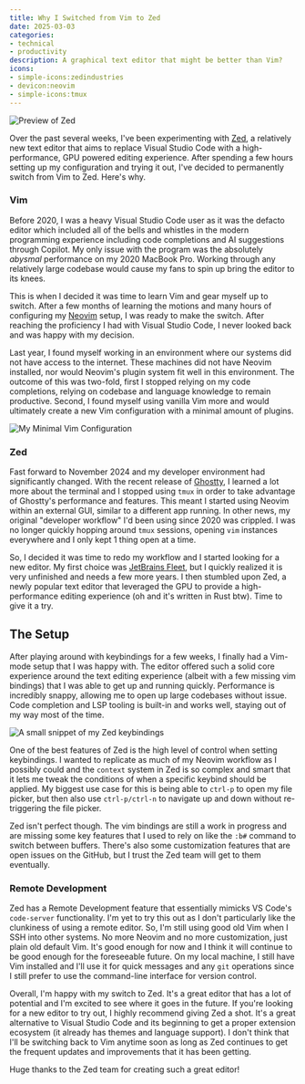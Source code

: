 ```yaml
---
title: Why I Switched from Vim to Zed
date: 2025-03-03
categories:
- technical
- productivity
description: A graphical text editor that might be better than Vim?
icons:
- simple-icons:zedindustries
- devicon:neovim
- simple-icons:tmux
---
```


![Preview of Zed](@/assets/zed-preview.png)

Over the past several weeks, I've been experimenting with [Zed](https://zed.dev), a relatively new text editor that aims to replace
Visual Studio Code with a high-performance, GPU powered editing experience. After spending a few hours setting up my configuration and
trying it out, I've decided to permanently switch from Vim to Zed. Here's why.

### Vim
Before 2020, I was a heavy Visual Studio Code user as it was the defacto editor which included all of the bells and whistles in the
modern programming experience including code completions and AI suggestions through Copilot. My only issue with the program was the
absolutely *abysmal* performance on my 2020 MacBook Pro. Working through any relatively large codebase would cause my fans to spin up
bring the editor to its knees.

This is when I decided it was time to learn Vim and gear myself up to switch. After a few months of learning the motions and many hours
of configuring my [Neovim](https://neovim.io) setup, I was ready to make the switch. After reaching the proficiency I had with
Visual Studio Code, I never looked back and was happy with my decision.

Last year, I found myself working in an environment where our systems did not have access to the internet. These machines did not have
Neovim installed, nor would Neovim's plugin system fit well in this environment. The outcome of this was two-fold, first I stopped relying
on my code completions, relying on codebase and language knowledge to remain productive. Second, I found myself using vanilla Vim more and
would ultimately create a new Vim configuration with a minimal amount of plugins.

![My Minimal Vim Configuration](@/assets/vim-setup.png)

### Zed
Fast forward to November 2024 and my developer environment had significantly changed. With the recent release of
[Ghostty](https://ghostty.org), I learned a lot more about the terminal and I stopped using `tmux` in order to take advantage of
Ghostty's performance and features. This meant I started using Neovim within an external GUI, similar to a different app running.
In other news, my original "developer workflow" I'd been using since 2020 was crippled. I was no longer quickly hopping around
`tmux` sessions, opening `vim` instances everywhere and I only kept 1 thing open at a time.

So, I decided it was time to redo my workflow and I started looking for a new editor. My first choice was
[JetBrains Fleet](https://www.jetbrains.com/fleet/), but I quickly realized it is very unfinished and needs a few more years.
I then stumbled upon Zed, a newly popular text editor that leveraged the GPU to provide a high-performance editing experience (oh and
it's written in Rust btw). Time to give it a try.

## The Setup
After playing around with keybindings for a few weeks, I finally had a Vim-mode setup that I was happy with. The editor offered such a
solid core experience around the text editing experience (albeit with a few missing vim bindings) that I was able to get up and running
quickly. Performance is incredibly snappy, allowing me to open up large codebases without issue. Code completion and LSP tooling is
built-in and works well, staying out of my way most of the time.

![A small snippet of my Zed keybindings](@/assets/zed-bindings.png)

One of the best features of Zed is the high level of control when setting keybindings. I wanted to replicate as much of
my Neovim workflow as I possibly could and the `context` system in Zed is so complex and smart that it lets me tweak the conditions
of when a specific keybind should be applied. My biggest use case for this is being able to `ctrl-p` to open my file picker, but then
also use `ctrl-p/ctrl-n` to navigate up and down without re-triggering the file picker.

Zed isn't perfect though. The vim bindings are still a work in progress and are missing some key features that I used to rely on like
the `:b#` command to switch between buffers. There's also some customization features that are open issues on the GitHub, but I trust
the Zed team will get to them eventually.

### Remote Development
Zed has a Remote Development feature that essentially mimicks VS Code's `code-server` functionality. I'm yet to try this out as I don't
particularly like the clunkiness of using a remote editor. So, I'm still using good old Vim when I SSH into other systems. No more
Neovim and no more customization, just plain old default Vim. It's good enough for now and I think it will continue to be good enough
for the foreseeable future. On my local machine, I still have Vim installed and I'll use it for quick messages and any `git` operations
since I still prefer to use the command-line interface for version control.

Overall, I'm happy with my switch to Zed. It's a great editor that has a lot of potential and I'm excited to see where it goes in the
future. If you're looking for a new editor to try out, I highly recommend giving Zed a shot. It's a great alternative to Visual Studio
Code and its beginning to get a proper extension ecosystem (it already has themes and language support). I don't think that I'll be
switching back to Vim anytime soon as long as Zed continues to get the frequent updates and improvements that it has been getting.

Huge thanks to the Zed team for creating such a great editor!
